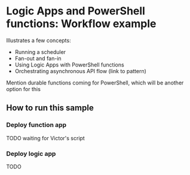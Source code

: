 # Logic Apps and PowerShell functions: Workflow example

Illustrates a few concepts:
* Running a scheduler
* Fan-out and fan-in
* Using Logic Apps with PowerShell functions
* Orchestrating asynchronous API flow (link to pattern)

Mention durable functions coming for PowerShell, which will be another option for this

## How to run this sample

### Deploy function app

TODO waiting for Victor's script

### Deploy logic app

TODO
